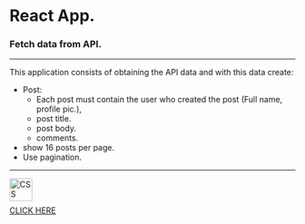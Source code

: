 # React App.

### Fetch data from API.

---

This application consists of obtaining the API data and with this data create:

- Post:
    * Each post must contain the user who created the post (Full name, profile pic.),
    * post title.
    * post body.
    * comments.
- show 16 posts per page.
- Use pagination.

---

<img align='left'  alt='CSS' width='40px' src='https://img.icons8.com/color/344/react-native.png'/>

<br/>
<br/>

[CLICK HERE](https://react-app-ten-tau.vercel.app/posts)

